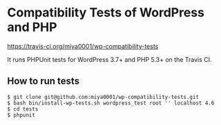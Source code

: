 # Compatibility Tests of WordPress and PHP

https://travis-ci.org/miya0001/wp-compatibility-tests

It runs PHPUnit tests for WordPress 3.7+ and PHP 5.3+ on the Travis CI.

## How to run tests

```
$ git clone git@github.com:miya0001/wp-compatibility-tests.git
$ bash bin/install-wp-tests.sh wordpress_test root '' localhost 4.6
$ cd tests
$ phpunit
```
